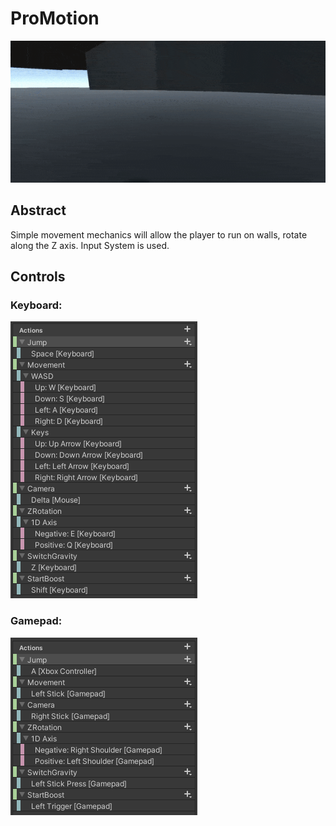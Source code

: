 # ProMotion
<img src="./Images/play.gif"></img>
## Abstract
Simple movement mechanics will allow the player to run on walls, rotate along the Z axis. Input System is used.
## Controls
### Keyboard:
<img src="./Images/keyboard.png"></img>
### Gamepad:
<img src="./Images/gamepad.png"></img>
